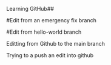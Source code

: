 Learning GitHub##

#Edit from an emergency fix branch

#Edit from hello-world branch

Editting from Github to the main branch

Trying to a push an edit into github